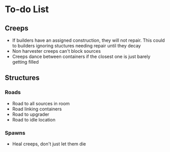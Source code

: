 # To-do List

## Creeps

- If builders have an assigned construction, they will not repair. This could to builders ignoring stuctures needing repair until they decay
- Non harvester creeps can't block sources
- Creeps dance between containers if the closest one is just barely getting filled

## Structures

### Roads

- Road to all sources in room
- Road linking containers
- Road to upgrader
- Road to idle location

### Spawns

- Heal creeps, don't just let them die
